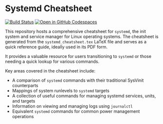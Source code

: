 # Systemd Cheatsheet

[![Build Status](https://github.com/ruzickap/cheatsheet-systemd/workflows/latex-build/badge.svg)](https://github.com/ruzickap/cheatsheet-systemd)
[![Open in GitHub Codespaces](https://github.com/codespaces/badge.svg)](https://codespaces.new/ruzickap/cheatsheet-systemd)

This repository hosts a comprehensive cheatsheet for `systemd`, the init system
and service manager for Linux operating systems. The cheatsheet is generated
from the `systemd_cheatsheet.tex` LaTeX file and serves as a quick reference
guide, ideally used in its PDF form.

It provides a valuable resource for users transitioning to `systemd` or those
needing a quick lookup for various commands.

Key areas covered in the cheatsheet include:
* A comparison of `systemd` commands with their traditional SysVinit counterparts
* Mappings of system runlevels to `systemd` targets
* A collection of useful commands for managing systemd services, units, and targets
* Information on viewing and managing logs using `journalctl`
* Equivalent `systemd` commands for common power management operations
